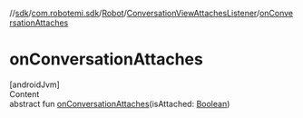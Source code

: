 //[sdk](../../../../index.md)/[com.robotemi.sdk](../../index.md)/[Robot](../index.md)/[ConversationViewAttachesListener](index.md)/[onConversationAttaches](on-conversation-attaches.md)



# onConversationAttaches  
[androidJvm]  
Content  
abstract fun [onConversationAttaches](on-conversation-attaches.md)(isAttached: [Boolean](https://kotlinlang.org/api/latest/jvm/stdlib/kotlin/-boolean/index.html))  



